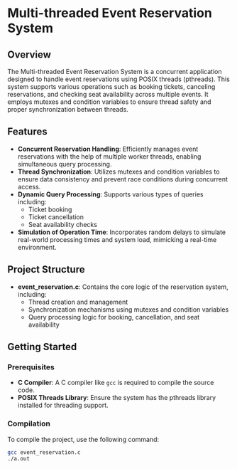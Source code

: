 # Multi-threaded Event Reservation System

## Overview

The Multi-threaded Event Reservation System is a concurrent application designed to handle event reservations using POSIX threads (pthreads). This system supports various operations such as booking tickets, canceling reservations, and checking seat availability across multiple events. It employs mutexes and condition variables to ensure thread safety and proper synchronization between threads.

## Features

- **Concurrent Reservation Handling**: Efficiently manages event reservations with the help of multiple worker threads, enabling simultaneous query processing.
- **Thread Synchronization**: Utilizes mutexes and condition variables to ensure data consistency and prevent race conditions during concurrent access.
- **Dynamic Query Processing**: Supports various types of queries including:
  - Ticket booking
  - Ticket cancellation
  - Seat availability checks
- **Simulation of Operation Time**: Incorporates random delays to simulate real-world processing times and system load, mimicking a real-time environment.

## Project Structure

- **event_reservation.c**: Contains the core logic of the reservation system, including:
  - Thread creation and management
  - Synchronization mechanisms using mutexes and condition variables
  - Query processing logic for booking, cancellation, and seat availability

## Getting Started

### Prerequisites

- **C Compiler**: A C compiler like `gcc` is required to compile the source code.
- **POSIX Threads Library**: Ensure the system has the pthreads library installed for threading support.

### Compilation

To compile the project, use the following command:

```bash
gcc event_reservation.c
./a.out
```

